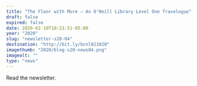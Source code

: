 ```yaml
---
title: "The Floor with More – An O'Neill Library Level One Travelogue"
draft: false
expired: false
date: 2020-02-10T10:23:51-05:00
year: "2020"
slug: "newsletter-s20-04"
destination: "http://bit.ly/bcnl021020"
imagethumb: "2020/blog-s20-news04.png"
imagealt: ""
type: "news"
---
```


Read the newsletter.
